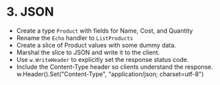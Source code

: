 # 3. JSON

- Create a type `Product` with fields for Name, Cost, and Quantity
- Rename the `Echo` handler to `ListProducts`
- Create a slice of Product values with some dummy data.
- Marshal the slice to JSON and write it to the client.
- Use `w.WriteHeader` to explicitly set the response status code.
- Include the Content-Type header so clients understand the response.
	w.Header().Set("Content-Type", "application/json; charset=utf-8")
